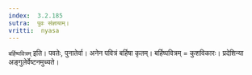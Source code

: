 ```yaml
---
index:  3.2.185
sutra:  पुवः संज्ञायाम्।
vritti:  nyasa
---
```


`बर्हिष्पवित्रम्` इति। पवतेः, पुनातेर्वा। अनेन पवित्रं बर्हिषा कृतम्। बर्हिष्पवित्रम् = कुशविकारः। प्रदेशिन्या अङ्गुलेर्वेष्टनमुच्यते।
